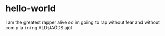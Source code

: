 # hello-world



I am the greatest rapper alive so im goiing to rap without fear and without com
p
la
i
ni
ng
ALDjJAÖDS
ajöl

